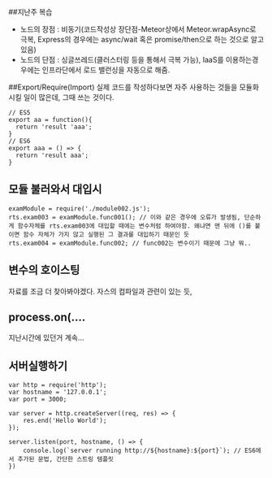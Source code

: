 ##지난주 복습
- 노드의 장점 : 비동기(코드작성상 장단점-Meteor상에서 Meteor.wrapAsync로 극복, Express의 경우에는 async/wait 혹은 promise/then으로 하는 것으로 알고 있음)
- 노드의 단점 : 싱글쓰레드(클러스터링 등을 통해서 극복 가능), IaaS를 이용하는경우에는 인프라단에서 로드 밸런싱을 자동으로 해줌.

##Export/Require(Import)
실제 코드를 작성하다보면 자주 사용하는 것들을 모듈화시킬 일이 많은데, 그때 쓰는 것이다.
```
// ES5
export aa = function(){
  return 'result 'aaa';
}
// ES6
export aaa = () => {
  return 'result aaa';
}
```

## 모듈 불러와서 대입시
```
examModule = require('./module002.js');
rts.exam003 = examModule.func001(); // 이와 같은 경우에 오류가 발생됨, 단순하게 함수자체를 rts.exam003에 대입할 때에는 변수처럼 하여야함. 왜냐면 맨 뒤에 ()를 붙이면 함수 자체가 가지 않고 실행된 그 결과를 대입하기 때문인 듯
rts.exam004 = examModule.func002; // func002는 변수이기 때문에 그냥 뭐..
```

## 변수의 호이스팅
자료를 조금 더 찾아봐야겠다. 자스의 컴파일과 관련이 있는 듯, 

## process.on(....
지난시간에 있던거 계속...

## 서버실행하기
```
var http = require('http');
var hostname = '127.0.0.1';
var port = 3000;

var server = http.createServer((req, res) => {
	res.end('Hello World');
});

server.listen(port, hostname, () => {
	console.log(`server running http://${hostname}:${port}`); // ES6에서 추가된 문법, 간단한 스트링 템플릿
})
```
